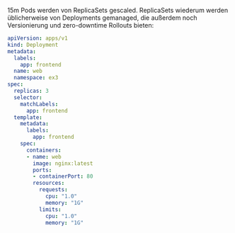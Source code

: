 15m
Pods werden von ReplicaSets gescaled.
ReplicaSets wiederum werden üblicherweise von Deployments gemanaged,
die außerdem noch Versionierung und zero-downtime Rollouts bieten:

```yaml
apiVersion: apps/v1
kind: Deployment
metadata:
  labels:
    app: frontend
  name: web
  namespace: ex3
spec:
  replicas: 3
  selector:
    matchLabels:
      app: frontend
  template:
    metadata:
      labels:
        app: frontend
    spec:
      containers:
      - name: web
        image: nginx:latest
        ports:
        - containerPort: 80
        resources:
          requests:
            cpu: "1.0"
            memory: "1G"
          limits:
            cpu: "1.0"
            memory: "1G"
```
